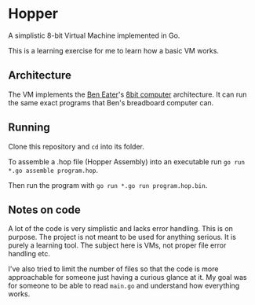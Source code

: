 # Hopper
A simplistic 8-bit Virtual Machine implemented in Go.

This is a learning exercise for me to learn how a basic VM works.

## Architecture
The VM implements the [Ben Eater](https://eater.net/)'s [8bit computer](https://eater.net/8bit) 
architecture. It can run the same exact programs that Ben's breadboard computer can.

## Running
Clone this repository and `cd` into its folder.

To assemble a .hop file (Hopper Assembly) into an executable run `go run *.go assemble program.hop`.

Then run the program with `go run *.go run program.hop.bin`. 

## Notes on code
A lot of the code is very simplistic and lacks error handling. This is on purpose. The project is
not meant to be used for anything serious. It is purely a learning tool. The subject here is VMs,
not proper file error handling etc.

I've also tried to limit the number of files so that the code is more approachable for someone just
having a curious glance at it. My goal was for someone to be able to read `main.go` and understand
how everything works.

